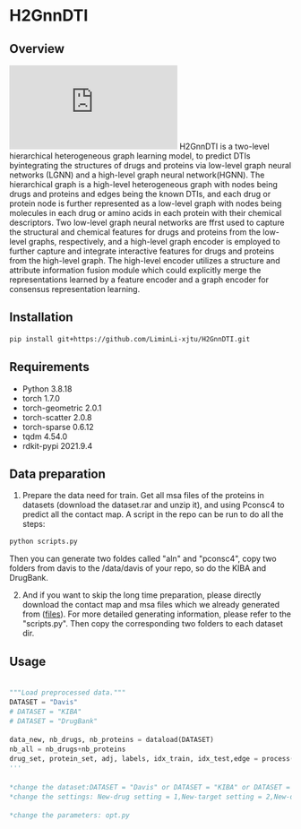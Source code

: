 # H2GnnDTI
## Overview
![image](https://github.com/LiminLi-xjtu/H2GnnDTI/blob/master/flow.pdf)
 H2GnnDTI is a two-level hierarchical heterogeneous graph learning model, to predict DTIs byintegrating the structures of drugs and proteins via low-level graph neural networks (LGNN) and a high-level graph
neural network(HGNN). The hierarchical graph is a high-level heterogeneous graph with nodes being drugs and proteins and edges being the known DTIs, and each drug or protein node is further represented as a low-level graph with nodes being molecules in each drug or amino acids in each protein with their chemical descriptors. Two low-level graph neural networks are ffrst used to capture the structural and chemical features for drugs and proteins from the low-level graphs, respectively, and a high-level graph encoder is employed to further capture and integrate interactive features for drugs and proteins from the high-level graph. The high-level encoder utilizes a structure and attribute information fusion module which could explicitly merge the representations learned by a feature encoder and a graph encoder for consensus representation learning.

## Installation
```bash
pip install git+https://github.com/LiminLi-xjtu/H2GnnDTI.git
```

## Requirements
* Python 3.8.18
* torch              1.7.0
* torch-geometric    2.0.1
* torch-scatter      2.0.8
* torch-sparse      0.6.12
* tqdm 4.54.0
* rdkit-pypi        2021.9.4
  
## Data preparation
1. Prepare the data need for train. Get all msa files of the proteins in datasets (download the dataset.rar and unzip it), and using Pconsc4 to predict all the contact map. A script in the repo can be run to do all the steps:
```bash
python scripts.py
```
Then you can generate two foldes called "aln" and "pconsc4", copy two folders from davis to the /data/davis of your repo, so do the KIBA and DrugBank.

2. And if you want to skip the long time preparation, please directly download the contact map and msa files which we already generated from ([files](https://drive.google.com/open?id=1rqAopf_IaH3jzFkwXObQ4i-6bUUwizCv)). For more detailed generating information, please refer to the "scripts.py". Then copy the corresponding two folders to each dataset dir. 

## Usage
```python main.py

"""Load preprocessed data."""
DATASET = "Davis"
# DATASET = "KIBA"
# DATASET = "DrugBank"

data_new, nb_drugs, nb_proteins = dataload(DATASET)
nb_all = nb_drugs+nb_proteins
drug_set, protein_set, adj, labels, idx_train, idx_test,edge = process(data_new, nb_drugs, nb_proteins,DATASET,foldcount=5,setting = 2)
'''

*change the dataset:DATASET = "Davis" or DATASET = "KIBA" or DATASET = "KIBA"
*change the settings: New-drug setting = 1,New-target setting = 2,New-dt setting = 3

*change the parameters: opt.py

